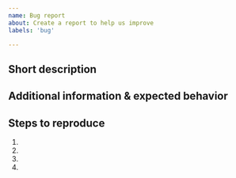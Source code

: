 ```yaml
---
name: Bug report
about: Create a report to help us improve
labels: 'bug'

---
```


## Short description
<!-- Limit to 1-2 sentence summary -->

## Additional information & expected behavior

## Steps to reproduce
1.
1.
1.
1.

